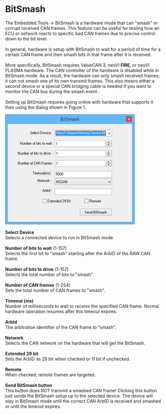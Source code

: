# BitSmash

The Embedded Tools -> BitSmash is a hardware mode that can "smash" or corrupt received CAN frames. This feature can be useful for testing how an ECU or network reacts to specific bad CAN frames due to precise control down to the bit level.\
\
In general, hardware is setup with BitSmash to wait for a period of time for a certain CAN frame and then smash bits in that frame after it is received.\
\
More specifically, BitSmash requires ValueCAN 3, neoVI **FIRE**, or neoVI PLASMA hardware. The CAN controller of the hardware is disabled while in BitSmash mode. As a result, the hardware can only smash received frames; it can not smash one of its own transmit frames. This also means either a second device or a special CAN bridging cable is needed if you want to monitor the CAN bus during the smash event.\
\
Setting up BitSmash requires going online with hardware that supports it then using the dialog shown in Figure 1.

![Figure 1: Use the BitSmash dialog after taking Vehicle Spy online with ICS hardware.](../../.gitbook/assets/BitSmash.gif)

**Select Device**\
Selects a connected device to run in BitSmash mode.\
\
**Number of bits to wait** (1-157)\
Selects the first bit to "smash" starting after the ArbID of the RAW CAN frame.\
\
**Number of bits to drive** (1-157)\
Selects the total number of bits to "smash".\
\
**Number of CAN frames** (1-254)\
Sets the total number of CAN frames to "smash".\
\
**Timeout (ms)**\
Number of milliseconds to wait to receive the specified CAN frame. Normal hardware operation resumes after this timeout expires.\
\
**ArbId**\
The arbitration identifier of the CAN frame to "smash".\
\
**Network**\
Selects the CAN network on the hardware that will get the BitSmash.\
\
**Extended 29 bit**\
Sets the ArbID as 29 bit when checked or 11 bit if unchecked.\
\
**Remote**\
When checked, remote frames are targeted.\
\
**Send BitSmash button**\
This button does NOT transmit a smashed CAN frame! Clicking this button just sends the BitSmash setup up to the selected device. The device will stay in BitSmash mode until the correct CAN ArbID is received and smashed or until the timeout expires.
